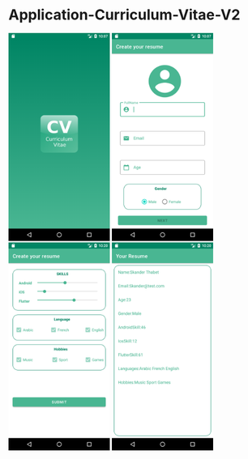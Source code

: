 # Application-Curriculum-Vitae-V2

<img src="app/docs/Screenshot_1633381672.png" width="200"> <img src="app/docs/Screenshot_1633381676.png" width="200">  <img src="app/docs/Screenshot_1633382437.png" width="200"> <img src="app/docs/Screenshot_1633382450.png" width="200">
